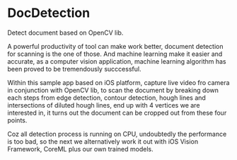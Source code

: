 # DocDetection
Detect document based on OpenCV lib.

A powerful productivity of tool can make work better, document detection for scanning is the one of those. And machine learning make it easier and accurate, as a computer vision application, machine learning algorithm has been proved to be tremendously succcessful.

Within this sample app based on iOS platform, capture live video fro camera in conjunction with OpenCV lib, to scan the document by breaking down each steps from edge detection, contour detection, hough lines and intersections of diluted hough lines, end up with 4 vertices we are interested in, it turns out the document can be cropped out from these four points.

Coz all detection process is running on CPU, undoubtedly the performance is too bad, so the next we alternatively work it out with iOS Vision Framework, CoreML plus our own trained models.

